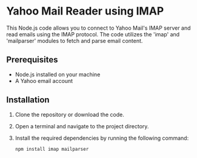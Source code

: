 # Yahoo Mail Reader using IMAP

This Node.js code allows you to connect to Yahoo Mail's IMAP server and read emails using the IMAP protocol. The code utilizes the 'imap' and 'mailparser' modules to fetch and parse email content.

## Prerequisites

- Node.js installed on your machine
- A Yahoo email account

## Installation

1. Clone the repository or download the code.

2. Open a terminal and navigate to the project directory.

3. Install the required dependencies by running the following command:

   ```bash
   npm install imap mailparser
